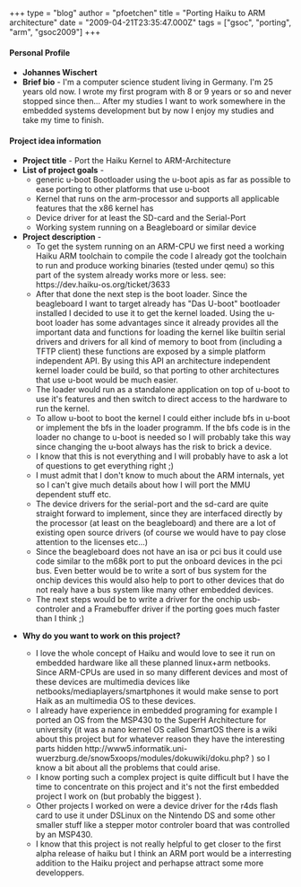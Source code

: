 +++
type = "blog"
author = "pfoetchen"
title = "Porting Haiku to ARM architecture"
date = "2009-04-21T23:35:47.000Z"
tags = ["gsoc", "porting", "arm", "gsoc2009"]
+++

<h4 class="icon-person-medium">Personal Profile</h4>
<ul>
<li><strong>Johannes Wischert</strong></li>
<li><strong>Brief bio</strong> - I'm a computer science student living in Germany. I'm 25 years old now. I wrote my first program with 8 or 9 years or so and never stopped since then... After my studies I want to work somewhere in the embedded systems development but by now I enjoy my studies and take my time to finish.</li>
</ul>
<h4 class="icon-app-medium">Project idea information</h4>
<ul>
<li><strong>Project title</strong> - Port the Haiku Kernel to ARM-Architecture</li>

<li><strong>List of project goals</strong> - <br />
<ul>
<li>generic u-boot Bootloader using the u-boot apis as far as possible to ease porting to other platforms that use u-boot</li>
<li>Kernel that runs on the arm-processor and supports all applicable features that the x86 kernel has</li>
<li>Device driver for at least the SD-card and the Serial-Port </li>
<li>Working system running on a Beagleboard or similar device</li>
</ul>
</li>
<li><strong>Project description</strong> - <br />

<ul>
<li>To get the system running on an ARM-CPU we first need a working Haiku ARM toolchain to compile the code I already got the toolchain to run and produce working binaries (tested under qemu) so this part of the system already works more or less. see: https://dev.haiku-os.org/ticket/3633</li>
<li>After that done the next step is the boot loader. Since the beagleboard I want to target already has "Das U-boot" bootloader installed I decided to use it to get the kernel loaded. Using the u-boot loader has some advantages since it already provides all the important data and functions for loading the kernel like builtin serial drivers and drivers for all kind of memory to boot from (including a TFTP client) these functions are exposed by a simple platform independent API. By using this API an architecture independent kernel loader could be build, so that porting to other architectures that use u-boot would be much easier.</li>
<li>The loader would run as a standalone application on top of u-boot to use it's features and then switch to direct access to the hardware to run the kernel.</li>
<li>To allow u-boot to boot the kernel I could either include bfs in u-boot or implement the bfs in the loader programm. If the bfs code is in the loader no change to u-boot is needed so I will probably take this way since changing the u-boot always has the risk to brick a device.</li>
<li>I know that this is not everything and I will probably have to ask a lot of questions to get everything right ;)</li>
<li>I must admit that I don't know to much about the ARM internals, yet so I can't give much details about how I will port the MMU dependent stuff etc.</li>
<li>The device drivers for the serial-port and the sd-card are quite straight forward to implement, since they are interfaced directly by the processor (at least on the beagleboard) and there are a lot of existing open source drivers (of course we would have to pay close attention to the licenses etc...)</li>
<li>Since the beagleboard does not have an isa or pci bus it could use code similar to the m68k port to put the onboard devices in the pci bus. Even better would be to write a sort of bus system for the onchip devices this would also help to port to other devices that do not realy have a bus system like many other embedded devices.</li>
<li>The next steps would be to write a driver for the onchip usb-controler and a Framebuffer driver if the porting goes much faster than I think ;)</li>
</ul>

</li>
</ul>
<ul>
<li><strong>Why do you want to work on this project?</strong> </li>
<ul><li> I love the whole concept of Haiku and would love to see it run on embedded hardware like all these planned linux+arm netbooks. Since ARM-CPUs are used in so many different devices and most of these devices are multimedia devices like netbooks/mediaplayers/smartphones it would make sense to port Haik as an multimedia OS to these devices.<br /></li>
<li>I already have experience in embedded programing for example I ported an OS from the MSP430 to the SuperH Architecture for university (it was a nano kernel OS called SmartOS there is a wiki about this project but for whatever reason they have the interesting parts hidden http://www5.informatik.uni-wuerzburg.de/snow5xoops/modules/dokuwiki/doku.php? ) so I know a bit about all the problems that could arise. </li>
<li>I know porting such a complex project is quite difficult but I have the time to concentrate on this project and it's not the first embedded project I work on (but probably the biggest ). </li>
<li>Other projects I worked on were a device driver for the r4ds flash card to use it under DSLinux on the Nintendo DS and some other smaller stuff like a stepper motor controler board that was controlled by an MSP430.</li>
<li>I know that this project is not really helpful to get closer to the first alpha release of haiku but I think an ARM port would be a interresting addition to the Haiku project and perhapse attract some more developpers.</li>
</ul>
</ul>
</li>
</ul>
